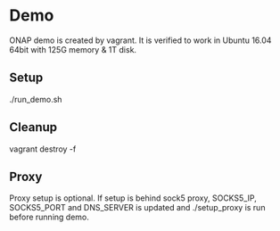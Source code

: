 Demo
====

ONAP demo is created by vagrant. It is verified to work in Ubuntu 16.04 64bit
with 125G memory & 1T disk.

Setup
-----

./run_demo.sh

Cleanup
-------

vagrant destroy -f

Proxy
-----

Proxy setup is optional. If setup is behind sock5 proxy, SOCKS5_IP, SOCKS5_PORT
and DNS_SERVER is updated and ./setup_proxy is run before running demo.
